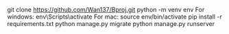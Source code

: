 git clone https://github.com/Wan137/Bproj.git
python -m venv env
For windows: env\Scripts\activate
For mac: source env/bin/activate
pip install -r requirements.txt
python manage.py migrate
python manage.py runserver
